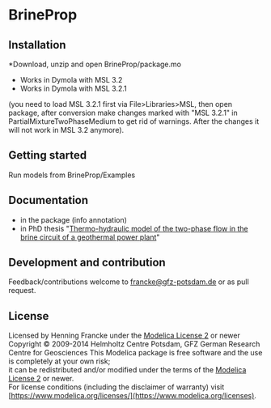 BrineProp
=========

Installation
------------
*Download, unzip and open BrineProp/package.mo

* Works in Dymola with MSL 3.2
* Works in Dymola with MSL 3.2.1 

(you need to load MSL 3.2.1 first via File>Libraries>MSL, then open package, 
after conversion make changes marked with "MSL 3.2.1" in PartialMixtureTwoPhaseMedium to get rid of warnings. After the changes it will not work in MSL 3.2 anymore).

Getting started
------
Run models from BrineProp/Examples

Documentation
-------------
* in the package (info annotation)
* in PhD thesis "[Thermo-hydraulic model of the two-phase flow in the brine circuit of a geothermal power plant](http://nbn-resolving.de/urn:nbn:de:kobv:83-opus4-47126)"

## Development and contribution
Feedback/contributions welcome to francke@gfz-potsdam.de or as  pull request.

## License
Licensed by Henning Francke under the [Modelica License 2](https://www.modelica.org/licenses/ModelicaLicense2) or newer
Copyright © 2009-2014 Helmholtz Centre Potsdam, GFZ German Research Centre for Geosciences
This Modelica package is free software and the use is completely at your own risk;  
it can be redistributed and/or modified under the terms of the [Modelica License 2](https://www.modelica.org/licenses/ModelicaLicense2) or newer.  
For license conditions (including the disclaimer of warranty) visit [https://www.modelica.org/licenses/](https://www.modelica.org/licenses).



